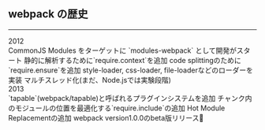 <!-- sectionTitle: webpackの歴史 -->

## webpack の歴史

---

<!-- note
tapableとは、プラグイン用に使われるhookを提供します。  
例えば、bundle時に出力されるテンプレートで使われるlibの中にあるMainTemplate.jsというファイルでも継承されています。

-->

<div class="history-container">
  <div class="list-with-title">
    <div class="list-with-title-title">2012</div>
    <div class="list-with-title-body">
      <span>CommonJS Modules をターゲットに</span>
      <span>`modules-webpack` として開発がスタート</span>
      <span>静的に解析するために`require.context`を追加</span>
      <span>code splittingのために`require.ensure`を追加</span>
      <span>style-loader, css-loader, file-loaderなどのローダーを実装</span>
      <span>マルチスレッド化(まだ、Node.jsでは実験段階)</span>
    </div>
  </div>
  <div class="list-with-title">
    <div class="list-with-title-title">2013</div>
    <div class="list-with-title-body">
      <span>`tapable`(webpack/tapable)と呼ばれるプラグインシステムを追加</span>
      <span>チャンク内のモジュールの位置を最適化する`require.include`の追加</span>
      <span>Hot Module Replacementの追加</span>
      <span>webpack version1.0.0のbeta版リリース🎉</span>
    </div>
  </div>
</div>
